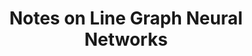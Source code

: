 ---
title: "Notes on Line Graph Neural Networks"
excerpt_separator: "<!--more-->"
categories:
	- Graph Neural Networks
tags:
author_profile: false
---